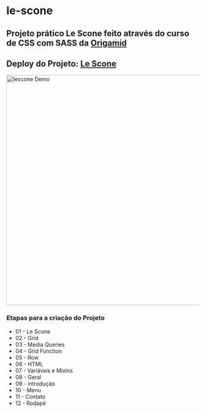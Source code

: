 # le-scone

## Projeto prático Le Scone feito através do curso de CSS com SASS da [Origamid](https://www.origamid.com/curso/css-com-sass)

## Deploy do Projeto: [Le Scone](https://marcelo-rafael.github.io/sass-projeto-le-scone/)

<img src="lescone.gif" alt="lescone Demo" width="600"/> 

### Etapas para a criação do Projeto
- 01 - Le Scone
- 02 - Grid
- 03 - Media Queries
- 04 - Grid Function
- 05 - Row
- 06 - HTML
- 07 - Variáveis e Mixins
- 08 - Geral
- 09 - introdução
- 10 - Menu
- 11 - Contato
- 12 - Rodapé
